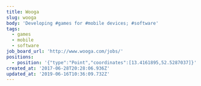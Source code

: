 ```yaml
---
title: Wooga
slug: wooga
body: 'Developing #games for #mobile devices; #software'
tags:
  - games
  - mobile
  - software
job_board_url: 'http://www.wooga.com/jobs/'
positions:
  - position: '{"type":"Point","coordinates":[13.4161895,52.5287037]}'
created_at: '2017-06-28T20:28:06.936Z'
updated_at: '2019-06-16T10:36:09.732Z'
---
```



